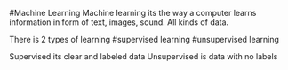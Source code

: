 
#Machine Learning
Machine learning its the way a computer learns information in form of text,
images, sound. All kinds of data.

There is 2 types of learning
#supervised learning
#unsupervised learning

Supervised its clear and labeled data
Unsupervised is data with no labels
